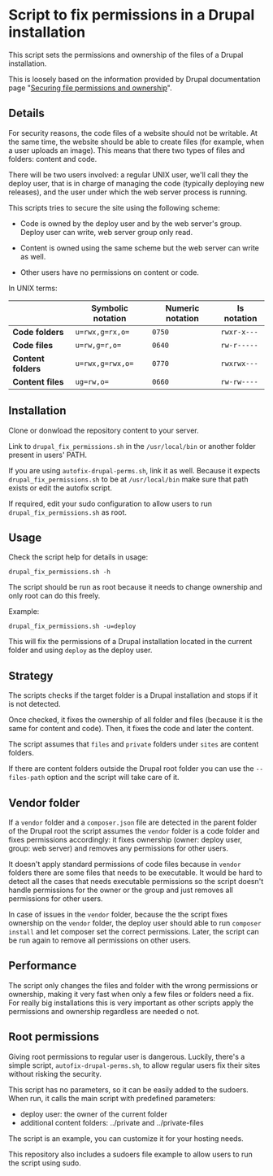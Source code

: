 # Script to fix permissions in a Drupal installation

This script sets the permissions and ownership of the files of a Drupal
installation.

This is loosely based on the information provided by Drupal documentation page
"[Securing file permissions and ownership](https://www.drupal.org/node/244924)".

## Details

For security reasons, the code files of a website should not be writable. At the
same time, the website should be able to create files (for example, when a user
uploads an image). This means that there two types of files and folders: content
and code.

There will be two users involved: a regular UNIX user, we'll call they the
deploy user, that is in charge of managing the code (typically deploying new
releases), and the user under which the web server process is running.

This scripts tries to secure the site using the following scheme:

  - Code is owned by the deploy user and by the web server's
    group. Deploy user can write, web server group only read.

  - Content is owned using the same scheme but the web server can write as well.

  - Other users have no permissions on content or code.


In UNIX terms:

|                     |  Symbolic notation |  Numeric notation | ls notation  |
|-------------------- |------------------- |------------------ |------------- |
| **Code folders**    |    `u=rwx,g=rx,o=` |            `0750` |  `rwxr-x---` |
| **Code files**      |      `u=rw,g=r,o=` |            `0640` |  `rw-r-----` |
| **Content folders** |   `u=rwx,g=rwx,o=` |            `0770` |  `rwxrwx---` |
| **Content files**   |         `ug=rw,o=` |            `0660` |  `rw-rw----` |



## Installation

Clone or donwload the repository content to your server.

Link to `drupal_fix_permissions.sh` in the `/usr/local/bin` or another folder present in users' PATH.

If you are using `autofix-drupal-perms.sh`, link it as well. Because it expects `drupal_fix_permissions.sh` to be at `/usr/local/bin` make sure that path exists or edit the autofix script.

If required, edit your sudo configuration to allow users to run `drupal_fix_permissions.sh` as root.


## Usage

Check the script help for details in usage:

```
drupal_fix_permissions.sh -h
```

The script should be run as root because it needs to change ownership and only
root can do this freely.

Example:
```
drupal_fix_permissions.sh -u=deploy
```

This will fix the permissions of a Drupal installation located in the current
folder and using `deploy` as the deploy user.


## Strategy

The scripts checks if the target folder is a Drupal installation and stops if
it is not detected.

Once checked, it fixes the ownership of all folder and files (because it is the
same for content and code). Then, it fixes the code and later the content.

The script assumes that `files` and `private` folders under `sites` are content
folders.

If there are content folders outside the Drupal root folder you can use the
`--files-path` option and the script will take care of it.

## Vendor folder

If a `vendor` folder and a `composer.json` file are detected in the parent
folder of the Drupal root the script assumes the `vendor` folder is a code
folder and fixes permissions accordingly: it fixes ownership (owner: deploy
user, group: web server) and removes any permissions for other users.

It doesn't apply standard permissions of code files because in `vendor` folders
there are some files that needs to be executable. It would be hard to detect all
the cases that needs executable permissions so the script doesn't handle
permissions for the owner or the group and just removes all permissions for
other users.

In case of issues in the `vendor` folder, because the the script fixes ownership
on the `vendor` folder, the deploy user should able to run `composer
install` and let composer set the correct permissions. Later, the script can be
run again to remove all permissions on other users.

## Performance

The script only changes the files and folder with the wrong permissions or
ownership, making it very fast when only a few files or folders need a fix. For
really big installations this is very important as other scripts apply the
permissions and ownership regardless are needed o not.

## Root permissions

Giving root permissions to regular user is dangerous. Luckily, there's a simple
script, `autofix-drupal-perms.sh`, to allow regular users fix their sites
without risking the security.

This script has no parameters, so it can be easily added to the sudoers. When
run, it calls the main script with predefined parameters:

  - deploy user: the owner of the current folder
  - additional content folders: ../private and ../private-files

The script is an example, you can customize it for your hosting needs.

This repository also includes a sudoers file example to allow users to run the
script using sudo.
